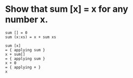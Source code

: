 # Show that sum [x] = x for any number x.

```
sum [] = 0
sum (x:xs) = x + sum xs
```

```
sum [x]
= { applying sum }
x + sum[]
= { applying sum }
x + 0
= { applying + }
x
```
